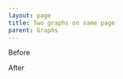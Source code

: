 ```yaml
---
layout: page
title: Two graphs on same page
parent: Graphs
---
```


<script src="//d3js.org/d3.v5.min.js"></script>
<script src="https://unpkg.com/@hpcc-js/wasm@0.3.11/dist/index.min.js"></script>
<script src="https://unpkg.com/d3-graphviz@3.0.5/build/d3-graphviz.js"></script>




<p>Before</p>
<div id="graph" style="text-align: center;"></div>


<p>After</p>
<div id="graph2" style="text-align: center;"></div>



<script>
d3.select("#graph").graphviz()
    .renderDot('digraph  {a -> b}');

d3.select("#graph2").graphviz()
        .renderDot('digraph  {b -> a}');
</script>
